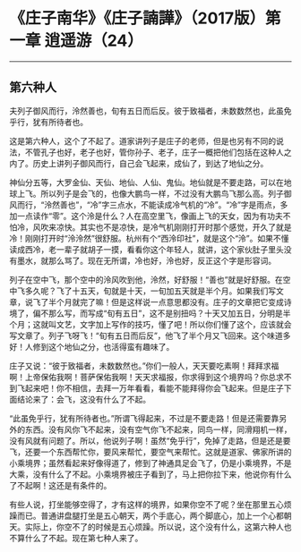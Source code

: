 # 《庄子南华》《庄子諵譁》（2017版）第一章 逍遥游（24）

------

## 第六种人

夫列子御风而行，泠然善也，旬有五日而后反。彼于致福者，未数数然也，此虽免乎行，犹有所待者也。

这是第六种人，这个了不起了。道家讲列子是庄子的老师，但是也另有不同的说法，不管孔子也好，老子也好，管你孙子、老子，庄子一概把他们包括在这种人之内了。历史上讲列子御风而行，自己会飞起来，成仙了，到达了地仙之分。

神仙分五等，大罗金仙、天仙、地仙、人仙、鬼仙。地仙就是不要走路，可以在地球上飞。所以列子是会飞的，也像大鹏鸟一样，不过没有大鹏鸟飞那么高。列子御风而行，“泠然善也”，“冷”字三点水，不能读成冷气机的“冷”。“冷”字是雨点，多加一点读作“零”。这个泠是什么？人在高空里飞，像画上飞的天女，因为有功夫不怕冷，风吹来凉快。其实也不是凉快，是冷气机刚刚打开时那个感觉，开久了就是冷！刚刚打开时“泠泠然”很舒服。杭州有个“西泠印社”，就是这个“泠”。如果不懂读成西冷，老一辈子就胡子一摸，看看你这个年轻人，就讲，这个家伙肚子里头没有墨水，就那么骂了。现在无所谓，冷也好，泠也好，反正这个字是形容词。

列子在空中飞，那个空中的泠风吹到他，泠然，好舒服！“善也”就是好舒服。在空中飞多久呢？飞了十五天，旬就是十天，一旬加五天就是半个月。如果我们写文章，说飞了半个月就完了嘛！但是这样说一点意思都没有。庄子的文章把它变成诗境了，偏不那么写，而写成“旬有五日”，这不是别扭吗？十天又加五日，分明是半个月；这就叫文艺，文字加上写作的技巧，懂了吧！所以你们懂了这个，应该就会写文章了。列子飞呀飞！“旬有五日而后反”，他飞了半个月又飞回来。这个味道多好！人修到这个地仙之分，也活得蛮有趣味了。

庄子又说：“彼于致福者，未数数然也。”你们一般人，天天要吃素啊！拜拜求福啊！上帝保佑我啊！菩萨保佑我啊！天天求福报，你求得到这个境界吗？你总求不到飞起来吧！你不相信，去拜一万年看看，看能不能拜得你会飞起来。但是庄子下面结论来了：会飞，这没有什么了不起。

“此虽免乎行，犹有所待者也。”所谓飞得起来，不过是不要走路！但是还需要靠另外的东西。没有风你飞不起来，没有空气你飞不起来，同鸟一样，同滑翔机一样，没有风就有问题了。所以，他说列子啊！虽然“免乎行”，免掉了走路，但是还是要飞，还要一个东西帮忙你，要风来帮忙，要空气来帮忙。这就是道家、佛家所讲的小乘境界；虽然看起来好像得道了，修到了神通具足会飞了，仍是小乘境界，不是大乘，没有什么了不起。小乘境界被庄子看到了，马上把你拉下来，他说你有什么了不起啊！这还是有条件的。

有些人说，打坐能够空得了，才有这样的境界，如果你空不了呢？坐在那里五心烦躁而已。普通讲盘腿打坐是五心朝天，两个手底心，两个脚底心，加上一个心都朝天。实际上，你空不了的时候是五心烦躁。所以说，这个没有什么，这第六种人也不算什么了不起。现在第七种人来了。